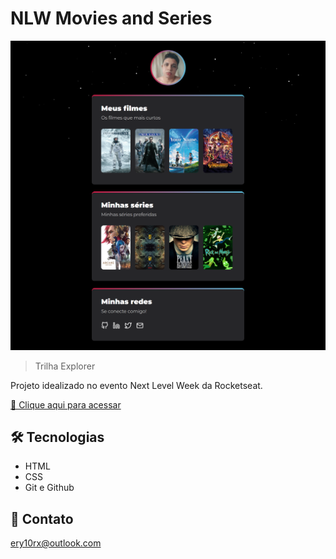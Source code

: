 # NLW Movies and Series

![preview](./github/preview.png)

> Trilha Explorer

Projeto idealizado no evento Next Level Week da Rocketseat.

[🔗 Clique aqui para acessar](https://ery10.github.io/NLW-Movies-and-Series/)

## 🛠 Tecnologias

- HTML
- CSS
- Git e Github

## 💙 Contato

ery10rx@outlook.com